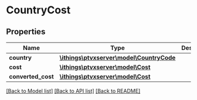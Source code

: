 # CountryCost

## Properties
Name | Type | Description | Notes
------------ | ------------- | ------------- | -------------
**country** | [**\ithings\ptvxserver\model\CountryCode**](CountryCode.md) |  | [optional] 
**cost** | [**\ithings\ptvxserver\model\Cost**](Cost.md) |  | [optional] 
**converted_cost** | [**\ithings\ptvxserver\model\Cost**](Cost.md) |  | [optional] 

[[Back to Model list]](../../README.md#documentation-for-models) [[Back to API list]](../../README.md#documentation-for-api-endpoints) [[Back to README]](../../README.md)


